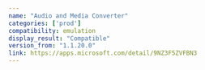 ```yaml
---
name: "Audio and Media Converter"
categories: ['prod']
compatibility: emulation
display_result: "Compatible"
version_from: "1.1.20.0"
link: https://apps.microsoft.com/detail/9NZ3F5ZVFBN3
---
```


